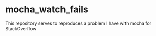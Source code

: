 # mocha_watch_fails
This repository serves to reproduces a problem I have with mocha for StackOverflow
